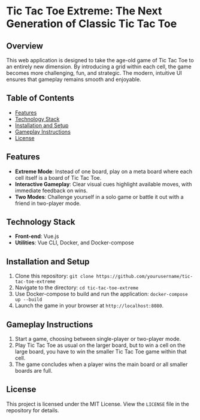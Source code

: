 # Tic Tac Toe Extreme: The Next Generation of Classic Tic Tac Toe

## Overview

This web application is designed to take the age-old game of Tic Tac Toe to an entirely new dimension. By introducing a grid within each cell, the game becomes more challenging, fun, and strategic. The modern, intuitive UI ensures that gameplay remains smooth and enjoyable.

## Table of Contents

- [Features](#features)
- [Technology Stack](#technology-stack)
- [Installation and Setup](#installation-and-setup)
- [Gameplay Instructions](#gameplay-instructions)
- [License](#license)

## Features

- **Extreme Mode**: Instead of one board, play on a meta board where each cell itself is a board of Tic Tac Toe.
- **Interactive Gameplay**: Clear visual cues highlight available moves, with immediate feedback on wins.
- **Two Modes**: Challenge yourself in a solo game or battle it out with a friend in two-player mode.

## Technology Stack

- **Front-end**: Vue.js
- **Utilities**: Vue CLI, Docker, and Docker-compose

## Installation and Setup

1. Clone this repository:
   `git clone https://github.com/yourusername/tic-tac-toe-extreme`
2. Navigate to the directory:
   `cd tic-tac-toe-extreme`
3. Use Docker-compose to build and run the application:
   `docker-compose up --build`
4. Launch the game in your browser at `http://localhost:8080`.

## Gameplay Instructions

1. Start a game, choosing between single-player or two-player mode.
2. Play Tic Tac Toe as usual on the larger board, but to win a cell on the large board, you have to win the smaller Tic Tac Toe game within that cell.
3. The game concludes when a player wins the main board or all smaller boards are full.

## License

This project is licensed under the MIT License. View the `LICENSE` file in the repository for details.
